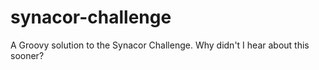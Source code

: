 # synacor-challenge

A Groovy solution to the Synacor Challenge.  Why didn't I hear about this sooner?